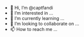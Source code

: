 - 👋 Hi, I’m @captfandi
- 👀 I’m interested in ...
- 🌱 I’m currently learning ...
- 💞️ I’m looking to collaborate on ...
- 📫 How to reach me ...

<!---
captfandi/captfandi is a ✨ special ✨ repository because its `README.md` (this file) appears on your GitHub profile.
You can click the Preview link to take a look at your changes.
--->
